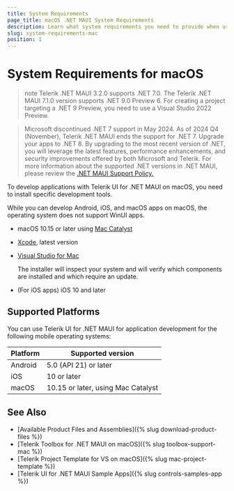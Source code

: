 ```yaml
---
title: System Requirements
page_title: macOS .NET MAUI System Requirements
description: Learn what system requirements you need to provide when using any of the installation approaches for the Telerik UI for .NET MAUI library on macOS.
slug: system-requirements-mac
position: 1
---
```


# System Requirements for macOS

>note Telerik .NET MAUI 3.2.0 supports .NET 7.0. The Telerik .NET MAUI 7.1.0 version supports .NET 9.0 Preview 6. For creating a project targeting a .NET 9 Preview, you need to use a Visual Studio 2022 Preview. 

> Microsoft discontinued .NET 7 support in May 2024. As of 2024 Q4 (November), Telerik .NET MAUI ends the support for .NET 7. Upgrade your apps to .NET 8.
> By upgrading to the most recent version of .NET, you will leverage the latest features, performance enhancements, and security improvements offered by both Microsoft and Telerik.
> For more information about the supported .NET versions in .NET MAUI, please review the <a href="https://dotnet.microsoft.com/en-us/platform/support/policy/maui" target="_blank">.NET MAUI Support Policy.</a>

To develop applications with Telerik UI for .NET MAUI on macOS, you need to install specific development tools.

While you can develop Android, iOS, and macOS apps on macOS, the operating system does not support WinUI apps.

* macOS 10.15 or later using <a href="https://developer.apple.com/mac-catalyst/" target="_blank">Mac Catalyst</a>
* <a href="https://developer.apple.com/xcode" target="_blank">Xcode</a>, latest version
* <a href="https://learn.microsoft.com/en-us/dotnet/maui/get-started/installation" target="_blank">Visual Studio for Mac</a>

  The installer will inspect your system and will verify which components are installed and which require an update.

* (For iOS apps) iOS 10 and later

## Supported Platforms

You can use Telerik UI for .NET MAUI for application development for the following mobile operating systems:

| Platform | Supported version |
| ------------- | --------------- |
| Android | 5.0 (API 21) or later |
| iOS | 10 or later |
| macOS | 10.15 or later, using Mac Catalyst |

## See Also

* [Available Product Files and Assemblies]({% slug download-product-files %})
* [Telerik Toolbox for .NET MAUI on macOS]({% slug toolbox-support-mac %})
* [Telerik Project Template for VS on macOS]({% slug mac-project-template %})
* [Telerik UI for .NET MAUI Sample Apps]({% slug controls-samples-app %})
